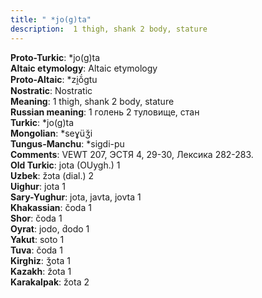 ```yaml
---
title: " *jo(g)ta"
description:  1 thigh, shank 2 body, stature
---
```


<strong>Proto-Turkic</strong>:  *jo(g)ta<br>
<strong>Altaic etymology</strong>:  Altaic etymology<br>
<strong> Proto-Altaic</strong>:  *zi̯ŏ́gtu<br>
<strong>Nostratic</strong>:  Nostratic<br>
<strong>Meaning</strong>:  1 thigh, shank 2 body, stature<br>
<strong>Russian meaning</strong>:  1 голень 2 туловище, стан<br>
<strong>Turkic</strong>:  *jo(g)ta<br>
<strong>Mongolian</strong>:  *seɣüǯi<br>
<strong>Tungus-Manchu</strong>:  *sigdi-pu<br>
<strong>Comments</strong>:  VEWT 207, ЭСТЯ 4, 29-30, Лексика 282-283.<br>
<strong>Old Turkic</strong>:  jota (OUygh.) 1<br>
<strong>Uzbek</strong>:  žɔta (dial.) 2<br>
<strong>Uighur</strong>:  jota 1<br>
<strong>Sary-Yughur</strong>:  jota, javta, jovta 1<br>
<strong>Khakassian</strong>:  čoda 1<br>
<strong>Shor</strong>:  čoda 1<br>
<strong>Oyrat</strong>:  jodo, d́odo 1<br>
<strong>Yakut</strong>:  soto 1<br>
<strong>Tuva</strong>:  čoda 1<br>
<strong>Kirghiz</strong>:  ǯota 1<br>
<strong>Kazakh</strong>:  žota 1<br>
<strong>Karakalpak</strong>:  žota 2<br>


